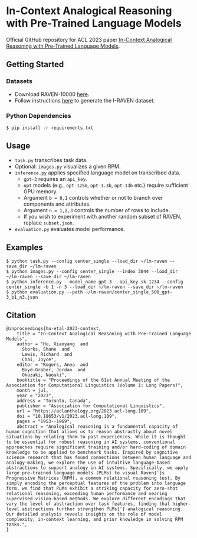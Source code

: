 # In-Context Analogical Reasoning with Pre-Trained Language Models
Official GitHub repository for ACL 2023 paper [In-Context Analogical Reasoning with Pre-Trained Language Models](https://aclanthology.org/2023.acl-long.109/).

## Getting Started

### Datasets
* Download RAVEN-10000 [here](https://drive.google.com/file/d/111swnEzAY2NfZgeyAhVwQujMjRUfeyuY/view).
* Follow instructions [here](https://github.com/husheng12345/SRAN) to generate the I-RAVEN dataset.

### Python Dependencies
```
$ pip install -r requirements.txt
```

## Usage
* `task.py` transcribes task data.
* Optional: `images.py` visualizes a given RPM.
* `inference.py` applies specified language model on transcribed data.
  * `gpt-3` requires an `api_key`.
  * `opt` models (e.g., `opt-125m`, `opt-1.3b`, `opt-13b` etc.) require sufficient GPU memory.
  * Argument `b = 0,1` controls whether or not to branch over components and attributes.
  * Argument `n = 1,2,3` controls the number of rows to include.
  * If you wish to experiment with another random subset of RAVEN, replace `subset.json`.
* `evaluation.py` evaluates model performance.

## Examples
```
$ python task.py --config center_single --load_dir ~/lm-raven --save_dir ~/lm-raven
$ python images.py --config center_single --index 3044 --load_dir ~/lm-raven --save_dir ~/lm-raven
$ python inference.py --model_name gpt-3 --api_key sk-1234 --config center_single -b 1 -n 3 --load_dir ~/lm-raven --save_dir ~/lm-raven
$ python evaluation.py --path ~/lm-raven/center_single_500_gpt-3_b1_n3.json
```

## Citation
```
@inproceedings{hu-etal-2023-context,
    title = "In-Context Analogical Reasoning with Pre-Trained Language Models",
    author = "Hu, Xiaoyang  and
      Storks, Shane  and
      Lewis, Richard  and
      Chai, Joyce",
    editor = "Rogers, Anna  and
      Boyd-Graber, Jordan  and
      Okazaki, Naoaki",
    booktitle = "Proceedings of the 61st Annual Meeting of the Association for Computational Linguistics (Volume 1: Long Papers)",
    month = jul,
    year = "2023",
    address = "Toronto, Canada",
    publisher = "Association for Computational Linguistics",
    url = "https://aclanthology.org/2023.acl-long.109",
    doi = "10.18653/v1/2023.acl-long.109",
    pages = "1953--1969",
    abstract = "Analogical reasoning is a fundamental capacity of human cognition that allows us to reason abstractly about novel situations by relating them to past experiences. While it is thought to be essential for robust reasoning in AI systems, conventional approaches require significant training and/or hard-coding of domain knowledge to be applied to benchmark tasks. Inspired by cognitive science research that has found connections between human language and analogy-making, we explore the use of intuitive language-based abstractions to support analogy in AI systems. Specifically, we apply large pre-trained language models (PLMs) to visual Raven{'}s Progressive Matrices (RPM), a common relational reasoning test. By simply encoding the perceptual features of the problem into language form, we find that PLMs exhibit a striking capacity for zero-shot relational reasoning, exceeding human performance and nearing supervised vision-based methods. We explore different encodings that vary the level of abstraction over task features, finding that higher-level abstractions further strengthen PLMs{'} analogical reasoning. Our detailed analysis reveals insights on the role of model complexity, in-context learning, and prior knowledge in solving RPM tasks.",
}
```
